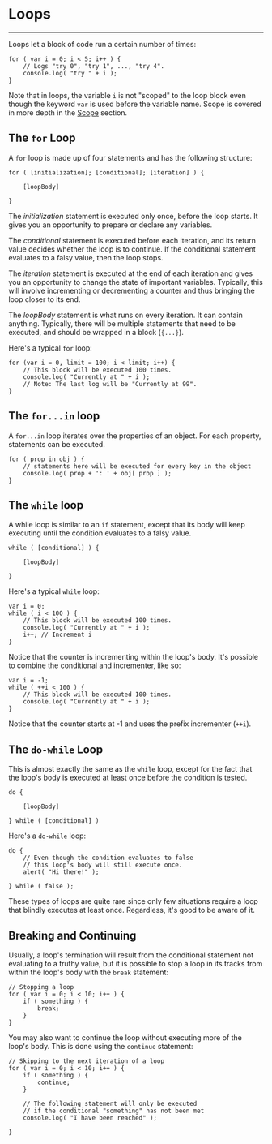 # Loops

------

Loops let a block of code run a certain number of times:

```
for ( var i = 0; i < 5; i++ ) {
	// Logs "try 0", "try 1", ..., "try 4".
	console.log( "try " + i );
}
```

Note that in loops, the variable `i` is not "scoped" to the loop block even though the keyword `var` is used before the variable name. Scope is covered in more depth in the [Scope](/scope/) section.

## The `for` Loop

A `for` loop is made up of four statements and has the following structure:

```
for ( [initialization]; [conditional]; [iteration] ) {

	[loopBody]

}
```

The _initialization_ statement is executed only once, before the loop starts. It gives you an opportunity to prepare or declare any variables.

The _conditional_ statement is executed before each iteration, and its return value decides whether the loop is to continue. If the conditional statement evaluates to a falsy value, then the loop stops.

The _iteration_ statement is executed at the end of each iteration and gives you an opportunity to change the state of important variables. Typically, this will involve incrementing or decrementing a counter and thus bringing the loop closer to its end.

The _loopBody_ statement is what runs on every iteration. It can contain anything. Typically, there will be multiple statements that need to be executed, and should be wrapped in a block (`{...}`).

Here's a typical `for` loop:

```
for (var i = 0, limit = 100; i < limit; i++) {
	// This block will be executed 100 times.
	console.log( "Currently at " + i );
	// Note: The last log will be "Currently at 99".
}
```

## The `for...in` loop

A `for...in` loop iterates over the properties of an object. For each property, statements can be executed.

```
for ( prop in obj ) {
	// statements here will be executed for every key in the object
	console.log( prop + ': ' + obj[ prop ] );
}
```


## The `while` loop

A while loop is similar to an `if` statement, except that its body will keep executing until the condition evaluates to a falsy value.

```
while ( [conditional] ) {

	[loopBody]

}
```

Here's a typical `while` loop:

```
var i = 0;
while ( i < 100 ) {
	// This block will be executed 100 times.
	console.log( "Currently at " + i );
	i++; // Increment i
}
```

Notice that the counter is incrementing within the loop's body. It's possible to combine the conditional and incrementer, like so:

```
var i = -1;
while ( ++i < 100 ) {
	// This block will be executed 100 times.
	console.log( "Currently at " + i );
}
```

Notice that the counter starts at -1 and uses the prefix incrementer (`++i`).

## The `do-while` Loop

This is almost exactly the same as the `while` loop, except for the fact that the loop's body is executed at least once before the condition is tested.

```
do {

	[loopBody]

} while ( [conditional] )
```

Here's a `do-while` loop:

```
do {
	// Even though the condition evaluates to false
	// this loop's body will still execute once.
	alert( "Hi there!" );

} while ( false );
```

These types of loops are quite rare since only few situations require a loop that blindly executes at least once. Regardless, it's good to be aware of it.

## Breaking and Continuing

Usually, a loop's termination will result from the conditional statement not evaluating to a truthy value, but it is possible to stop a loop in its tracks from within the loop's body with the `break` statement:

```
// Stopping a loop
for ( var i = 0; i < 10; i++ ) {
	if ( something ) {
		break;
	}
}
```

You may also want to continue the loop without executing more of the loop's body. This is done using the `continue` statement:

```
// Skipping to the next iteration of a loop
for ( var i = 0; i < 10; i++ ) {
	if ( something ) {
		continue;
	}

	// The following statement will only be executed
	// if the conditional "something" has not been met
	console.log( "I have been reached" );

}
```
